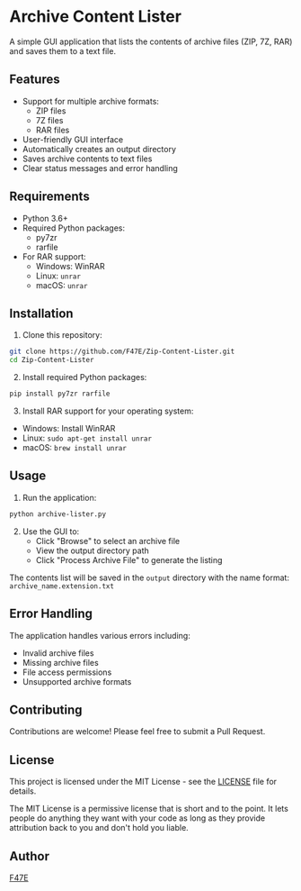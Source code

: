 # Archive Content Lister

A simple GUI application that lists the contents of archive files (ZIP, 7Z, RAR) and saves them to a text file.

## Features

- Support for multiple archive formats:
  - ZIP files
  - 7Z files
  - RAR files
- User-friendly GUI interface
- Automatically creates an output directory
- Saves archive contents to text files
- Clear status messages and error handling

## Requirements

- Python 3.6+
- Required Python packages:
  - py7zr
  - rarfile
- For RAR support:
  - Windows: WinRAR
  - Linux: `unrar`
  - macOS: `unrar`

## Installation

1. Clone this repository:
```bash
git clone https://github.com/F47E/Zip-Content-Lister.git
cd Zip-Content-Lister
```

2. Install required Python packages:
```bash
pip install py7zr rarfile
```

3. Install RAR support for your operating system:
- Windows: Install WinRAR
- Linux: `sudo apt-get install unrar`
- macOS: `brew install unrar`

## Usage

1. Run the application:
```bash
python archive-lister.py
```

2. Use the GUI to:
   - Click "Browse" to select an archive file
   - View the output directory path
   - Click "Process Archive File" to generate the listing

The contents list will be saved in the `output` directory with the name format: `archive_name.extension.txt`

## Error Handling

The application handles various errors including:
- Invalid archive files
- Missing archive files
- File access permissions
- Unsupported archive formats

## Contributing

Contributions are welcome! Please feel free to submit a Pull Request.

## License

This project is licensed under the MIT License - see the [LICENSE](LICENSE) file for details.

The MIT License is a permissive license that is short and to the point. It lets people do anything they want with your code as long as they provide attribution back to you and don't hold you liable.

## Author

[F47E](https://github.com/F47E)
